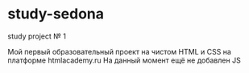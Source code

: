 # study-sedona
study project № 1

Мой первый образовательный проект на чистом HTML и CSS на платформе htmlacademy.ru
На данный момент ещё не добавлен JS
